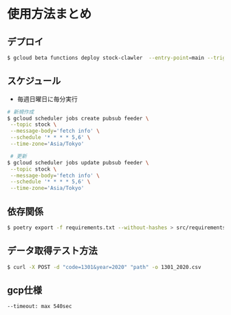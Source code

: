 # 使用方法まとめ
## デプロイ

```bash
$ gcloud beta functions deploy stock-clawler  --entry-point=main --trigger-topic=stock --env-vars-file=env.yaml --source=src --runtime=python38 --timeout=300
```

## スケジュール
- 毎週日曜日に毎分実行
```bash
# 新規作成
$ gcloud scheduler jobs create pubsub feeder \
 --topic stock \
 --message-body='fetch info' \
 --schedule '* * * * 5,6' \
 --time-zone='Asia/Tokyo'

 # 更新
$ gcloud scheduler jobs update pubsub feeder \
 --topic stock \
 --message-body='fetch info' \
 --schedule '* * * * 5,6' \
 --time-zone='Asia/Tokyo'
```
## 依存関係

```bash
$ poetry export -f requirements.txt --without-hashes > src/requirements.txt

```

## データ取得テスト方法

```bash
$ curl -X POST -d "code=1301&year=2020" "path" -o 1301_2020.csv
```

## gcp仕様
```
--timeout: max 540sec
```

